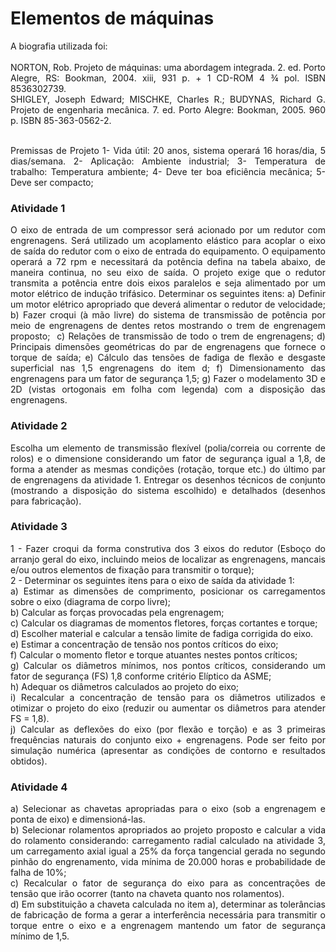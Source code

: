 # Elementos de máquinas

<div align="justify">A biografia utilizada foi:<br><br>
NORTON, Rob. Projeto de máquinas: uma abordagem integrada. 2. ed. Porto Alegre, RS: Bookman, 2004. xiii, 931 p. + 1 CD-ROM 4 ¾ pol. ISBN 8536302739.<br> 
SHIGLEY, Joseph Edward; MISCHKE, Charles R.; BUDYNAS, Richard G. Projeto de engenharia mecânica. 7. ed. Porto Alegre: Bookman, 2005. 960 p. ISBN 85-363-0562-2.<br> <br>

Premissas de Projeto
1- Vida útil: 20 anos, sistema operará 16 horas/dia, 5 dias/semana.
2- Aplicação: Ambiente industrial;
3- Temperatura de trabalho: Temperatura ambiente;
4- Deve ter boa eficiência mecânica;
5- Deve ser compacto;


  ### <b>Atividade 1</b> #####

O eixo de entrada de um compressor será acionado por um redutor com engrenagens. Será utilizado um acoplamento elástico para acoplar o eixo de
saída do redutor com o eixo de entrada do equipamento. O equipamento operará a 72 rpm e necessitará da potência defina na tabela abaixo, de maneira
continua, no seu eixo de saída. O projeto exige que o redutor transmita a potência entre dois eixos paralelos e seja alimentado por um motor elétrico de indução trifásico. Determinar os seguintes itens:
a) Definir um motor elétrico apropriado que deverá alimentar o redutor de velocidade;
b) Fazer croqui (à mão livre) do sistema de transmissão de potência por meio de engrenagens de dentes retos mostrando o trem de engrenagem proposto;
<img scr="atividade_1/croqui.png">
c) Relações de transmissão de todo o trem de engrenagens;
d) Principais dimensões geométricas do par de engrenagens que fornece o torque de saída;
e) Cálculo das tensões de fadiga de flexão e desgaste superficial nas 1,5 engrenagens do item d;
f) Dimensionamento das engrenagens para um fator de segurança 1,5;
g) Fazer o modelamento 3D e 2D (vistas ortogonais em folha com legenda) com a disposição das engrenagens.
<img scr="atividade_1/coroa.png">

  ### <b>Atividade 2</b> #####

Escolha um elemento de transmissão flexível (polia/correia ou corrente de rolos) e o dimensione considerando um fator de segurança igual a 1,8, de forma a atender as mesmas condições (rotação, torque etc.) do último par de engrenagens da atividade 1. Entregar os desenhos técnicos de conjunto (mostrando a disposição do sistema escolhido) e detalhados (desenhos para fabricação).

  ### <b>Atividade 3</b> #####

1 - Fazer croqui da forma construtiva dos 3 eixos do redutor (Esboço do arranjo
geral do eixo, incluindo meios de localizar as engrenagens, mancais e/ou outros
elementos de fixação para transmitir o torque);<br>
2 - Determinar os seguintes itens para o eixo de saída da atividade 1:<br>
a) Estimar as dimensões de comprimento, posicionar os carregamentos sobre o
eixo (diagrama de corpo livre);<br>
b) Calcular as forças provocadas pela engrenagem;<br>
c) Calcular os diagramas de momentos fletores, forças cortantes e torque;<br>
d) Escolher material e calcular a tensão limite de fadiga corrigida do eixo.<br>
e) Estimar a concentração de tensão nos pontos críticos do eixo;<br>
f) Calcular o momento fletor e torque atuantes nestes pontos críticos;<br>
g) Calcular os diâmetros mínimos, nos pontos críticos, considerando um fator de
segurança (FS) 1,8 conforme critério Elíptico da ASME;<br>
h) Adequar os diâmetros calculados ao projeto do eixo;<br>
i) Recalcular a concentração de tensão para os diâmetros utilizados e
otimizar o projeto do eixo (reduzir ou aumentar os diâmetros para
atender FS = 1,8).<br>
j) Calcular as deflexões do eixo (por flexão e torção) e as 3 primeiras
frequências naturais do conjunto eixo + engrenagens. Pode ser feito por
simulação numérica (apresentar as condições de contorno e resultados
obtidos).<br>

 ### <b>Atividade 4</b> #####

a) Selecionar as chavetas apropriadas para o eixo (sob a engrenagem e ponta de eixo) e dimensioná-las.
<br>b) Selecionar rolamentos apropriados ao projeto proposto e calcular a vida do rolamento considerando: carregamento radial calculado na atividade 3, um carregamento axial igual a 25% da força tangencial gerada no segundo pinhão do engrenamento, vida mínima de 20.000 horas e probabilidade de falha de 10%;
<br>c) Recalcular o fator de segurança do eixo para as concentrações de tensão que irão ocorrer (tanto na chaveta quanto nos rolamentos).
<br>d) Em substituição a chaveta calculada no item a), determinar as tolerâncias de fabricação de forma a gerar a interferência necessária para transmitir o torque entre o eixo e a engrenagem mantendo um fator de segurança mínimo de 1,5.

</div>
